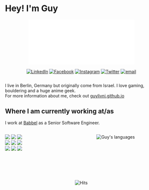 
<h1>Hey! I'm Guy</h1>
<p align="center">
  <img align="center" src="https://github.com/GuyLivni/GuyLivni/blob/master/hello.gif" width="350px" height="150px">
</p>
<p align="center">
  <a href="https://www.linkedin.com/in/guylivni/" target="_blank"><img alt="LinkedIn" src="https://img.shields.io/badge/-LinkedIn-blue?logo=linkedin&logoColor=blue&labelColor=white" /></a>
  <a href="https://www.facebook.com/guy.livni.9" target="_blank"><img alt="Facebook" src="https://img.shields.io/badge/-Facebook-blue?logo=facebook&labelColor=white" /></a>
  <a href="https://www.instagram.com/guylivni/" target="_blank"><img alt="Instagram" src="https://img.shields.io/badge/-Instagram-blue?logo=Instagram&labelColor=white" /></a>
  <a href="https://twitter.com/guy_livni" target="_blank"><img alt="Twitter" src="https://img.shields.io/badge/-Twitter-blue?logo=Twitter&labelColor=white" /></a>
  <a href="mailto:guylivni@gmail.com?subject=Hello!" target="_blank"><img alt="email" src="https://img.shields.io/badge/-Gmail-blue?logo=Gmail&labelColor=white" /></a>
</p><!-- Badges by https://shields.io/ -->

##

I live in Berlin, Germany but originally come from Israel. I love gaming, bouldering and a huge anime geek.<br/>
For more information about me, check out <a href="https://guylivni.github.io/">guylivni.github.io</a></p>

## Where I am currently working at/as
<p> I work at <a href="https://www.babbel.com">Babbel</a> as a Senior Software Engineer.<br/>
  
##

<p>
<!--   <img width="50%" align="right" alt="Guy's github stats" src="https://github-readme-stats.vercel.app/api?username=GuyLivni&show_icons=true&theme=cobalt&hide_rank=true" /> -->
  <img width="40%" align="right" src="https://github-readme-stats.vercel.app/api/top-langs/?username=GuyLivni" alt="Guy's languages" /> 
  <code><img width="14%" src="https://www.vectorlogo.zone/logos/reactjs/reactjs-ar21.svg"></code>
  <code><img width="14%" src="https://www.vectorlogo.zone/logos/javascript/javascript-ar21.svg"></code>
  <code><img width="14%" src="https://www.vectorlogo.zone/logos/nodejs/nodejs-ar21.svg"></code>
  <br />
  <code><img width="14%" src="https://www.vectorlogo.zone/logos/amazon_aws/amazon_aws-ar21.svg"></code>
  <code><img width="14%" src="https://www.vectorlogo.zone/logos/jestjsio/jestjsio-ar21.svg"></code>
  <code><img width="14%" src="https://www.vectorlogo.zone/logos/js_webpack/js_webpack-ar21.svg"></code>
  <br />
  <code><img width="14%" src="https://www.vectorlogo.zone/logos/w3_html5/w3_html5-ar21.svg"></code>
  <code><img width="14%" src="https://www.vectorlogo.zone/logos/gatsbyjs/gatsbyjs-ar21.svg"></code>
  <code><img width="14%" src="https://www.vectorlogo.zone/logos/travis-ci/travis-ci-ar21.svg"></code>
</p>
<br /><br /><br />

##

<p align="center">
  <img src="https://hits.seeyoufarm.com/api/count/incr/badge.svg?url=https://github.com/GuyLivni" alt="Hits" />
</p>
